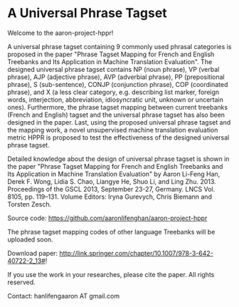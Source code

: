 A Universal Phrase Tagset
==================

Welcome to the aaron-project-hppr!

A universal phrase tagset containing 9 commonly used phrasal categories is proposed in the paper "Phrase Tagset Mapping 
for French and English Treebanks and Its Application in Machine Translation Evaluation". The designed universal phrase 
tagset contains NP (noun phrase), VP (verbal phrase), AJP (adjective phrase), AVP (adverbial phrase), PP (prepositional
phrase), S (sub-sentence), CONJP (conjunction phrase), COP (coordinated phrase), and X (a less clear category, e.g. 
describing list marker, foreign words, interjection, abbreviation, idiosyncratic unit, unknown or uncertain ones). 
Furthermore, the phrase tagset mapping between current treebanks (French and English) tagset and the universal phrase 
tagset has also been designed in the paper.
Last, using the proposed universal phrase tagset and the mapping work, a novel unsupervised machine translation 
evaluation metric HPPR is proposed to test the effectiveness of the designed universal phrase tagset.

Detailed knowledge about the design of universal phrase tagset is shown in the paper "Phrase Tagset Mapping for 
French and English Treebanks and Its Application in Machine Translation Evaluation" by Aaron Li-Feng Han, Derek F. 
Wong, Lidia S. Chao, Liangye He, Shuo Li, and Ling Zhu. 2013. Proceedings of the GSCL 2013, September 23-27, Germany. LNCS Vol. 8105, 
pp. 119–131. Volume Editors: Iryna Gurevych, Chris Biemann and Torsten Zesch. 

Source code: https://github.com/aaronlifenghan/aaron-project-hppr

The phrase tagset mapping codes of other language Treebanks will be uploaded soon.

Download paper: http://link.springer.com/chapter/10.1007/978-3-642-40722-2_13#!

If you use the work in your researches, please cite the paper. All rights reserved.

Contact: hanlifengaaron AT gmail.com
